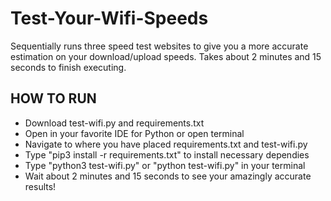 # Test-Your-Wifi-Speeds
Sequentially runs three speed test websites to give you a more accurate estimation on your download/upload speeds.
Takes about 2 minutes and 15 seconds to finish executing.

## HOW TO RUN
- Download test-wifi.py and requirements.txt
- Open in your favorite IDE for Python or open terminal
- Navigate to where you have placed requirements.txt and test-wifi.py
- Type "pip3 install -r requirements.txt" to install necessary dependies
- Type "python3 test-wifi.py" or "python test-wifi.py" in your terminal
- Wait about 2 minutes and 15 seconds to see your amazingly accurate results!
